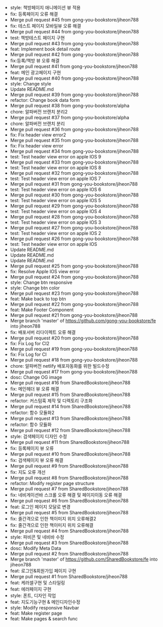 - style: 책방페이지 애니메이션 뷰 적용
- fix: 등록페이지 오류 해결
- Merge pull request #45 from gong-you-bookstore/jiheon788
- fix: 테스트 페이지 모바일뷰 오류 해결
- Merge pull request #44 from gong-you-bookstore/jiheon788
- test: 책방테스트 페이지 구현
- Merge pull request #43 from gong-you-bookstore/jiheon788
- feat: Implement book detail route
- Merge pull request #42 from gong-you-bookstore/jiheon788
- fix:등록/책방 뷰 오류 해결
- Merge pull request #41 from gong-you-bookstore/jiheon788
- feat: 메인 광고페이지 구현
- Merge pull request #40 from gong-you-bookstore/jiheon788
- style: Change style
- Update README.md
- Merge pull request #39 from gong-you-bookstore/jiheon788
- refactor: Change book data form
- Merge pull request #38 from gong-you-bookstore/alpha
- chore: 알파버전 브랜치 분리2
- Merge pull request #37 from gong-you-bookstore/alpha
- chore: 알파버전 브랜치 분리
- Merge pull request #36 from gong-you-bookstore/jiheon788
- fix: Fix header view error2
- Merge pull request #35 from gong-you-bookstore/jiheon788
- fix: Fix header view error
- Merge pull request #34 from gong-you-bookstore/jiheon788
- test: Test header view error on apple IOS 9
- Merge pull request #33 from gong-you-bookstore/jiheon788
- test: Test header view error on apple IOS 8
- Merge pull request #32 from gong-you-bookstore/jiheon788
- test: Test header view error on apple IOS 7
- Merge pull request #31 from gong-you-bookstore/jiheon788
- test: Test header view error on apple IOS 6
- Merge pull request #30 from gong-you-bookstore/jiheon788
- test: Test header view error on apple IOS 5
- Merge pull request #29 from gong-you-bookstore/jiheon788
- test: Test header view error on apple IOS 4
- Merge pull request #28 from gong-you-bookstore/jiheon788
- test: Test header view error on apple IOS 3
- Merge pull request #27 from gong-you-bookstore/jiheon788
- test: Test header view error on apple IOS 2
- Merge pull request #26 from gong-you-bookstore/jiheon788
- test: Test header view error on apple IOS
- Update README.md
- Update README.md
- Update README.md
- Merge pull request #25 from gong-you-bookstore/jiheon788
- fix: Resolve Apple IOS view error
- Merge pull request #24 from gong-you-bookstore/jiheon788
- style: Change btn responsive
- style: Change btn color
- Merge pull request #23 from gong-you-bookstore/jiheon788
- feat: Make back to top btn
- Merge pull request #22 from gong-you-bookstore/jiheon788
- feat: Make Footer Component
- Merge pull request #21 from gong-you-bookstore/jiheon788
- Merge branch 'master' of https://github.com/gong-you-bookstore/fe into jiheon788
- fix: 배포서버 리다이렉트 오류 해결
- Merge pull request #20 from gong-you-bookstore/jiheon788
- fix: Fix Log for CI2
- Merge pull request #19 from gong-you-bookstore/jiheon788
- fix: Fix Log for CI
- Merge pull request #18 from gong-you-bookstore/jiheon788
- chore: 알파버전 netlify 배포자동화를 위한 빌드수정
- Merge pull request #17 from gong-you-bookstore/jiheon788
- dosc: Change OG image
- Merge pull request #16 from SharedBookstore/jiheon788
- fix: 메인헤더 뷰 오류 해결
- Merge pull request #15 from SharedBookstore/jiheon788
- refactor: 커스텀훅 제작 및 디렉토리 구조화
- Merge pull request #14 from SharedBookstore/jiheon788
- refactor: 함수 모듈화2
- Merge pull request #13 from SharedBookstore/jiheon788
- refactor: 함수 모듏화
- Merge pull request #12 from SharedBookstore/jiheon788
- style: 검색페이지 디자인 수정
- Merge pull request #11 from SharedBookstore/jiheon788
- fix: 등록페이지 뷰 오류
- Merge pull request #10 from SharedBookstore/jiheon788
- fix: 검색페이지 뷰 오류 해결
- Merge pull request #9 from SharedBookstore/jiheon788
- fix: 지도 오류 개선
- Merge pull request #8 from SharedBookstore/jiheon788
- refactor: Modify register page structure
- Merge pull request #7 from SharedBookstore/jiheon788
- fix: 네비게이션바 스크롤 오류 해결 및 페이지이동 오류 해결
- Merge pull request #6 from SharedBookstore/jiheon788
- feat: 로그인 페이지 모달로 변경
- Merge pull request #5 from SharedBookstore/jiheon788
- fix: 줄간격으로 인한 책이미지 위치 오류해결2
- fix: 줄간격으로 인한 책이미지 위치 오류해결
- Merge pull request #4 from SharedBookstore/jiheon788
- style: 파비콘 및 네비바 수정
- Merge pull request #3 from SharedBookstore/jiheon788
- dosc: Modify Meta Data
- Merge pull request #2 from SharedBookstore/jiheon788
- Merge branch 'master' of https://github.com/SharedBookstore/fe into jiheon788
- feat: 로그인&회원가입 페이지 구현
- Merge pull request #1 from SharedBookstore/jiheon788
- feat: 케러셀구현 및 스타일링
- feat: 에러페이지 구현
- style: 폰트, 디자인 작업
- feat: 지도기능구현 & 메인디자인수정
- style: Modify responsive Navbar
- feat: Make register page
- feat: Make pages & search func

